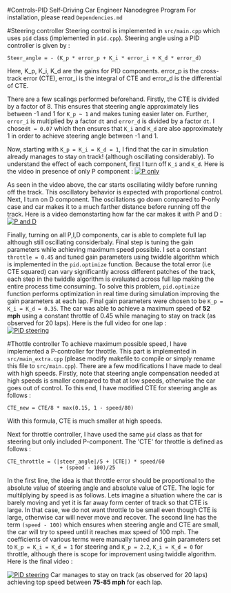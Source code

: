 #Controls-PID
Self-Driving Car Engineer Nanodegree Program
For installation, please read `Dependencies.md`


#Steering controller
Steering control is implemented in `src/main.cpp` which uses `pid` class (implemented in `pid.cpp`). Steering angle using a PID controller is given by :

```
Steer_angle = - (K_p * error_p + K_i * error_i + K_d * error_d)  
```   

Here, K_p, K_i, K_d are the gains for PID components. error_p is the cross-track error (CTE), error_i is the integral of CTE and error_d is the differential of CTE.

There are a few scalings performed beforehand. Firstly, the CTE is divided by a factor of 8. This ensures that steering angle approximately lies between -1 and 1 for `K_p ~ 1` and makes tuning easier later on. Further, `error_i` is multiplied by a factor `dt` and `error_d` is divided by a factor `dt`. I chose`dt = 0.07` which then ensures that `K_i` and `K_d` are also approximately 1 in order to achieve steering angle between -1 and 1.

Now, starting with `K_p = K_i = K_d = 1`, I find that the car in simulation already manages to stay on track! (although oscillating considerably). To understand the effect of each component, first I turn off `K_i` and `K_d`. Here is the video in presence of only P component : 
  [![P only](http://img.youtube.com/vi/sfclZrJ0daI/0.jpg)](http://www.youtube.com/watch?v=sfclZrJ0daI)
 
 As seen in the video above, the car starts oscillating wildly before running off the track. This oscillatory behavior is expected with proportional control. Next, I turn on D component. The oscillations go down compared to P-only case and car makes it to  a much farther distance before running off the track. Here is a video demonstarting how far the car makes it with P and D : 
 [![P and D](http://img.youtube.com/vi/F6vCwze9AFI/0.jpg)](http://www.youtube.com/watch?v=F6vCwze9AFI)
 
 Finally, turning on all P,I,D components, car is able to complete full lap although still oscillating considerbaly. Final step is tuning the gain parameters while achieving maximum speed possible. I set a constant `throttle = 0.45` and tuned gain parameters using twiddle algorithm which is implemented in the `pid.optimize` function. Because the total error (i.e CTE squared) can vary significantly across different patches of the track, each step in the twiddle algorithm is evaluated across full lap making the entire process time consuming. To solve this problem, `pid.optimize` function performs optimization in real time during simulation improving the gain parameters at each lap. Final gain parameters were chosen to be `K_p = K_i = K_d = 0.35`. The car was able to achieve a maximum speed of **52 mph** using a constant throttle of 0.45 while managing to stay on track (as observed for 20 laps). Here is the full video for one lap :   
  [![PID steering](http://img.youtube.com/vi/SrHDlw_z_qw/0.jpg)](http://www.youtube.com/watch?v=SrHDlw_z_qw)
  
  
#Thottle controller
To achieve maximum possible speed, I have implemented a P-controller for throttle. This part is implemented in `src/main_extra.cpp` (please modify makefile to compile or simply rename this file to `src/main.cpp`). There are a few modifications I have made to deal with high speeds. Firstly, note that steering angle compensation needed at high speeds is smaller compared to that at low speeds, otherwise the car goes out of control. To this end, I have modified CTE for steering angle as follows :

```
CTE_new = CTE/8 * max(0.15, 1 - speed/80) 
```   
With this formula, CTE is much smaller at high speeds. 

Next for throttle controller, I have used the same `pid` class as that for steering but only included P-component. The 'CTE' for throttle is defined as follows :
```
CTE_throttle = (|steer_angle|/5 + |CTE|) * speed/60 
                 + (speed - 100)/25
```   
In the first line, the idea is that throttle error should be proportional to the absolute value of steering angle and absolute value of CTE. The logic for multilplying by speed is as follows. Lets imagine a situation where the car is barely moving and yet it is far away form center of track so that CTE is large. In that case, we do not want throttle to be small even though CTE is large, otherwise car will never move and recover.  The second line has the term `(speed - 100)` which ensures when steering angle and CTE are small, the car will try to speed until it reaches max speed of 100 mph. The coefficients of various terms were manually tuned and gain parameters set to  `K_p = K_i = K_d = 1` for steering and  `K_p = 2.2`,  `K_i = K_d = 0` for throttle, although there is scope for improvement using twiddle algorithm. Here is the final video :    

 [![PID steering](http://img.youtube.com/vi/e2h3u3X-RCc/0.jpg)](http://www.youtube.com/watch?v=e2h3u3X-RCc)
 Car manages to stay on track (as observed for 20 laps) achieving top speed between **75-85 mph** for each lap.
